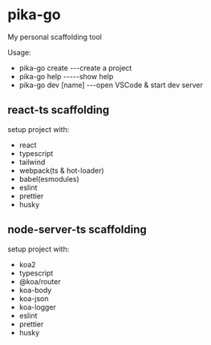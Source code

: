 # pika-go

My personal scaffolding tool

Usage:

- pika-go create ---create a project
- pika-go help -----show help
- pika-go dev [name] ---open VSCode & start dev server

## react-ts scaffolding

setup project with:

- react
- typescript
- tailwind
- webpack(ts & hot-loader)
- babel(esmodules)
- eslint
- prettier
- husky

## node-server-ts scaffolding

setup project with:

- koa2
- typescript
- @koa/router
- koa-body
- koa-json
- koa-logger
- eslint
- prettier
- husky
